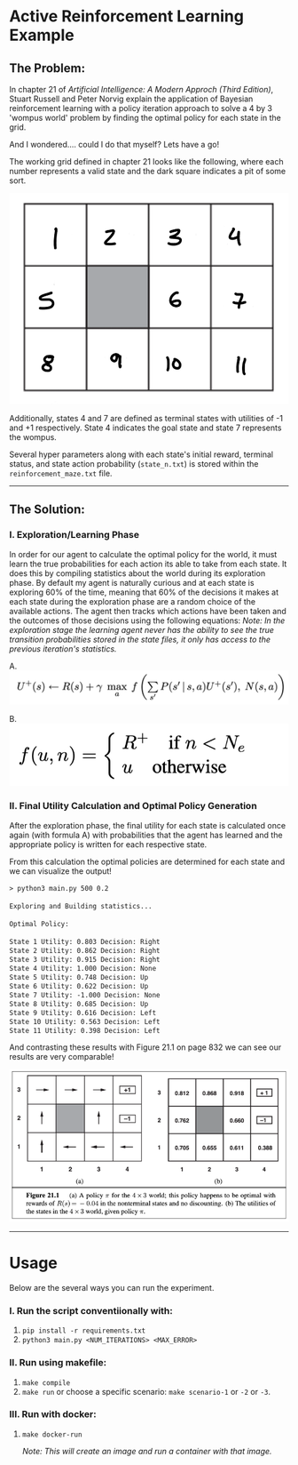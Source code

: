 # Active Reinforcement Learning Example
## The Problem:
In chapter 21 of *Artificial Intelligence: A Modern Approch (Third Edition)*, Stuart Russell and Peter Norvig explain the application of Bayesian reinforcement learning with a policy iteration approach to solve a 4 by 3 'wompus world' problem by finding the optimal policy for each state in the grid.

And I wondered.... could I do that myself? Lets have a go!

The working grid defined in chapter 21 looks like the following, where each number represents a valid state and the dark square indicates a pit of some sort.

![](images/maze_rep.png)

Additionally, states 4 and 7 are defined as terminal states with utilities of -1 and +1 respectively. State 4 indicates the goal state and state 7 represents the wompus.

Several hyper parameters along with each state's initial reward, terminal status, and state action probability (```state_n.txt```) is stored within the ```reinforcement_maze.txt``` file.
***
## The Solution:
### **I. Exploration/Learning Phase**
In order for our agent to calculate the optimal policy for the world, it must learn the true probabilities for each action its able to take from each state. 
It does this by compiling statistics about the world during its exploration phase.
By default my agent is naturally curious and at each state is exploring 60% of the time, meaning that 60% of the decisions it makes at each state during the exploration phase are a random choice of the available actions. 
The agent then tracks which actions have been taken and the outcomes of those decisions using the following equations:
*Note: In the exploration stage the learning agent never has the ability to see the true transition probabilities stored in the state files, it only has access to the previous iteration's statistics.*

A.![](images/util_update.png)

B.![](images/exit_cond.png)

### **II. Final Utility Calculation and Optimal Policy Generation**

After the exploration phase, the final utility for each state is calculated once again (with formula A) with probabilities that the agent has learned and the appropriate policy is written for each respective state.

From this calculation the optimal policies are determined for each state and we can visualize the output!

```
> python3 main.py 500 0.2
 
Exploring and Building statistics...
 
Optimal Policy: 
 
State 1 Utility: 0.803 Decision: Right
State 2 Utility: 0.862 Decision: Right
State 3 Utility: 0.915 Decision: Right
State 4 Utility: 1.000 Decision: None
State 5 Utility: 0.748 Decision: Up
State 6 Utility: 0.622 Decision: Up
State 7 Utility: -1.000 Decision: None
State 8 Utility: 0.685 Decision: Up
State 9 Utility: 0.616 Decision: Left
State 10 Utility: 0.563 Decision: Left
State 11 Utility: 0.398 Decision: Left
```

And contrasting these results with Figure 21.1 on page 832 we can see our results are very comparable!

![](images/fig211.png)

***

# Usage
Below are the several ways you can run the experiment.

### **I. Run the script conventiionally with:**
1. ```pip install -r requirements.txt```
2. ```python3 main.py <NUM_ITERATIONS> <MAX_ERROR>```
	
### **II. Run using makefile:**
1. ```make compile```
2. ```make run``` or choose a specific scenario: ```make scenario-1``` or ```-2``` or ```-3```.


	
### **III. Run with docker:**
1. ```make docker-run```

	*Note: This will create an image and run a container with that image.*
	